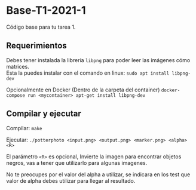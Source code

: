 # Base-T1-2021-1
Código base para tu tarea 1.

## Requerimientos
Debes tener instalada la librería `libpng` para poder leer las imágenes cómo matrices.  
Esta la puedes instalar con el comando en linux:
```sudo apt install libpng-dev```

Opcionalmente en Docker (Dentro de la carpeta del container)
```docker-compose run <mycontainer> apt-get install libpng-dev```

## Compilar y ejecutar
Compilar:
```make```

Ejecutar:
```./potterphoto <input.png> <output.png> <marker.png> <alpha> <R>```

El parámetro ```<R>``` es opcional, Invierte la imagen para encontrar objetos negros, vas a tener que utilizarlo para algunas imagenes.

No te preocupes por el valor del alpha a utilizar, se indicara en los test que valor de alpha debes utilizar para llegar al resultado.
